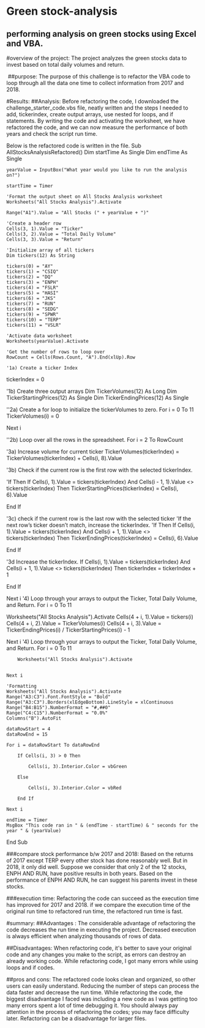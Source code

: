 #  Green stock-analysis
## performing analysis on green stocks using Excel and VBA.

#overview of the project:
The project analyzes the green stocks data to invest based on total daily volumes and return.

 ##purpose:
The purpose of this challenge is to refactor the VBA code to loop through all the data one time to collect information from 2017 and 2018. 

#Results:
##Analysis:
Before refactoring the code, I downloaded the challenge_starter_code.vbs file, neatly written and the steps I needed to add, tickerindex, create output arrays, use nested for loops, and if statements. By writing the code and activating the worksheet, we have refactored the code, and we can now measure the performance of both years and check the script run time. 

Below is the refactored code is written in the file.
Sub AllStocksAnalysisRefactored()
    Dim startTime As Single
    Dim endTime  As Single

    yearValue = InputBox("What year would you like to run the analysis on?")

    startTime = Timer
    
    'Format the output sheet on All Stocks Analysis worksheet
    Worksheets("All Stocks Analysis").Activate
    
    Range("A1").Value = "All Stocks (" + yearValue + ")"
    
    'Create a header row
    Cells(3, 1).Value = "Ticker"
    Cells(3, 2).Value = "Total Daily Volume"
    Cells(3, 3).Value = "Return"

    'Initialize array of all tickers
    Dim tickers(12) As String
    
    tickers(0) = "AY"
    tickers(1) = "CSIQ"
    tickers(2) = "DQ"
    tickers(3) = "ENPH"
    tickers(4) = "FSLR"
    tickers(5) = "HASI"
    tickers(6) = "JKS"
    tickers(7) = "RUN"
    tickers(8) = "SEDG"
    tickers(9) = "SPWR"
    tickers(10) = "TERP"
    tickers(11) = "VSLR"
    
    'Activate data worksheet
    Worksheets(yearValue).Activate
    
    'Get the number of rows to loop over
    RowCount = Cells(Rows.Count, "A").End(xlUp).Row
    
    '1a) Create a ticker Index
 tickerIndex = 0

'1b) Create three output arrays
Dim TickerVolumes(12) As Long
Dim TickerStartingPrices(12) As Single
Dim TickerEndingPrices(12) As Single

''2a) Create a for loop to initialize the tickerVolumes to zero.
For i = 0 To 11
TickerVolumes(i) = 0
   
Next i
        
''2b) Loop over all the rows in the spreadsheet.
  For i = 2 To RowCount

 '3a) Increase volume for current ticker
     TickerVolumes(tickerIndex) = TickerVolumes(tickerIndex) + Cells(i, 8).Value

    
 '3b) Check if the current row is the first row with the selected tickerIndex.
   
 'If  Then
    If Cells(i, 1).Value = tickers(tickerIndex) And Cells(i - 1, 1).Value <> tickers(tickerIndex) Then
    TickerStartingPrices(tickerIndex) = Cells(i, 6).Value
       
  End If
    
'3c) check if the current row is the last row with the selected ticker
'If the next row’s ticker doesn’t match, increase the tickerIndex.
    'If  Then
     If Cells(i, 1).Value = tickers(tickerIndex) And Cells(i + 1, 1).Value <> tickers(tickerIndex) Then
     TickerEndingPrices(tickerIndex) = Cells(i, 6).Value
   
   End If

'3d Increase the tickerIndex.
    If Cells(i, 1).Value = tickers(tickerIndex) And Cells(i + 1, 1).Value <> tickers(tickerIndex) Then
    tickerIndex = tickerIndex + 1
    
End If
    

Next i
'4) Loop through your arrays to output the Ticker, Total Daily Volume, and Return.
For i = 0 To 11
    
Worksheets("All Stocks Analysis").Activate
Cells(4 + i, 1).Value = tickers(i)
Cells(4 + i, 2).Value = TickerVolumes(i)
Cells(4 + i, 3).Value = TickerEndingPrices(i) / TickerStartingPrices(i) - 1
        
Next i
 '4) Loop through your arrays to output the Ticker, Total Daily Volume, and Return.
    For i = 0 To 11
        
        Worksheets("All Stocks Analysis").Activate
        
        
    Next i
    
    'Formatting
    Worksheets("All Stocks Analysis").Activate
    Range("A3:C3").Font.FontStyle = "Bold"
    Range("A3:C3").Borders(xlEdgeBottom).LineStyle = xlContinuous
    Range("B4:B15").NumberFormat = "#,##0"
    Range("C4:C15").NumberFormat = "0.0%"
    Columns("B").AutoFit

    dataRowStart = 4
    dataRowEnd = 15

    For i = dataRowStart To dataRowEnd
        
        If Cells(i, 3) > 0 Then
            
            Cells(i, 3).Interior.Color = vbGreen
            
        Else
        
            Cells(i, 3).Interior.Color = vbRed
            
        End If
        
    Next i
 
    endTime = Timer
    MsgBox "This code ran in " & (endTime - startTime) & " seconds for the year " & (yearValue)

End Sub

###compare stock performance b/w 2017 and 2018:
Based on the returns of 2017 except TERP every other stock has done reasonably well. But in 2018, it only did well. Suppose we consider that only 2 of the 12 stocks, ENPH AND RUN, have positive results in both years. Based on the performance of ENPH AND RUN, he can suggest his parents invest in these stocks.

###execution time:
Refactoring the code can succeed as the execution time has improved for 2017 and 2018. if we compare the execution time of the original run time to refactored run time, the refactored run time is fast.

#summary:
##Advantages :
The considerable advantage of refactoring the code decreases the run time in executing the project. Decreased execution is always efficient when analyzing thousands of rows of data.

##Disadvantages:
When refactoring code, it's better to save your original code and any changes you make to the script, as errors can destroy an already working code. While refactoring code, I got many errors while using loops and if codes.

##pros and cons:
The refactored code looks clean and organized, so other users can easily understand. Reducing the number of steps can process the data faster and decrease the run time.
While refactoring the code, the biggest disadvantage I faced was including a new code as I was getting too many errors spent a lot of time debugging it. You should always pay attention in the process of refactoring the codes; you may face difficulty later. Refactoring can be a disadvantage for larger files.


   
   
    

       
            



 
 
       
      










